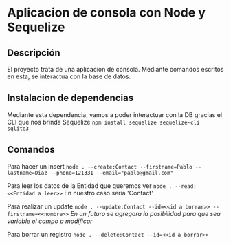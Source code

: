# Aplicacion de consola con Node y Sequelize

## Descripción
El proyecto trata de una aplicacion de consola. Mediante comandos escritos en esta,
    se interactua con la base de datos. 

## Instalacion de dependencias
Mediante esta dependencia, vamos a poder interactuar con la DB gracias el CLI que nos brinda Sequelize
    `npm install sequelize sequelize-cli sqlite3`

## Comandos

Para hacer un insert
    `node . --create:Contact --firstname=Pablo --lastname=Diaz --phone=121331 --email="pablo@gmail.com"`

Para leer los datos de la Entidad que queremos ver
    `node . --read:<<Entidad a leer>>` 
    En nuestro caso seria 'Contact'

Para realizar un update
    `node . --update:Contact --id=<<id a borrar>> --firstname=<<nombre>>`
*En un futuro se agregara la posibilidad para que sea variable el campo a modificar*

Para borrar un registro
    `node . --delete:Contact --id=<<id a borrar>>`

